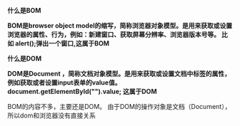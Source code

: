**什么是BOM**



**BOM是browser object model的缩写，简称浏览器对象模型。是用来获取或设置浏览器的属性、行为，例如：新建窗口、获取屏幕分辨率、浏览器版本号等。 比如 alert();弹出一个窗口,这属于BOM**



**什么是DOM**



 **DOM是Document ，简称文档对象模型。是用来获取或设置文档中标签的属性，例如获取或者设置input表单的value值。document.getElementById("").value;  这属于DOM**



 BOM的内容不多，主要还是DOM。 由于DOM的操作对象是文档（Document），所以dom和浏览器没有直接关系